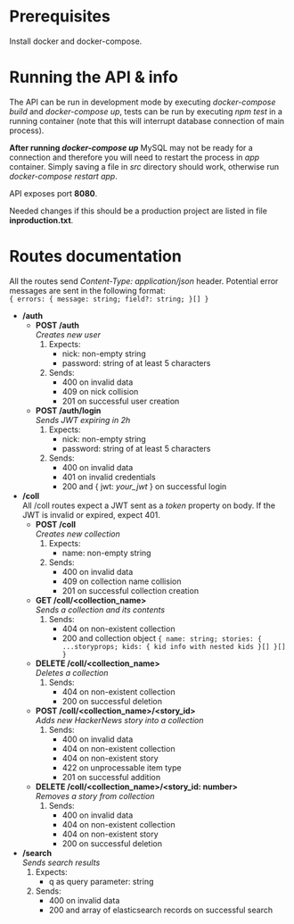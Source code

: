 # Prerequisites

Install docker and docker-compose.

# Running the API & info

The API can be run in development mode by executing *docker-compose build* and *docker-compose up*, tests can be run by executing *npm test* in a running container (note that this will interrupt database connection of main process).

**After running *docker-compose up*** MySQL may not be ready for a connection and therefore you will need to restart the process in *app* container. Simply saving a file in *src* directory should work, otherwise run *docker-compose restart app*.

API exposes port **8080**.

Needed changes if this should be a production project are listed in file **inproduction.txt**.

# Routes documentation

All the routes send *Content-Type: application/json* header. Potential error messages are sent in the following format:  
`{ errors: { message: string; field?: string; }[] }`

- **/auth**
    - **POST /auth**  
        *Creates new user*
        1. Expects:
            - nick: non-empty string
            - password: string of at least 5 characters
        2. Sends:
            - 400 on invalid data
            - 409 on nick collision
            - 201 on successful user creation
    - **POST /auth/login**  
        *Sends JWT expiring in 2h*
        1. Expects:
            - nick: non-empty string
            - password: string of at least 5 characters
        2. Sends:
            - 400 on invalid data
            - 401 on invalid credentials
            - 200 and { jwt: *your_jwt* } on successful login
- **/coll**  
    All /coll routes expect a JWT sent as a *token* property on body. If the JWT is invalid or expired, expect 401.
    - **POST /coll**  
        *Creates new collection*
        1. Expects:
            - name: non-empty string
        2. Sends:
            - 400 on invalid data
            - 409 on collection name collision
            - 201 on successful collection creation
    - **GET /coll/<collection_name>**  
        *Sends a collection and its contents*
        1. Sends:
            - 404 on non-existent collection
            - 200 and collection object `{ name: string; stories: { ...storyprops; kids: { kid info with nested kids }[] }[] }`
    - **DELETE /coll/<collection_name>**  
        *Deletes a collection*
        1. Sends:
            - 404 on non-existent collection
            - 200 on successful deletion
    - **POST /coll/<collection_name>/<story_id>**  
        *Adds new HackerNews story into a collection*
        1. Sends:
            - 400 on invalid data
            - 404 on non-existent collection
            - 404 on non-existent story
            - 422 on unprocessable item type
            - 201 on successful addition
    - **DELETE /coll/<collection_name>/<story_id: number>**  
        *Removes a story from collection*
        1. Sends:
            - 400 on invalid data
            - 404 on non-existent collection
            - 404 on non-existent story
            - 200 on successful deletion
- **/search**  
    *Sends search results*
    1. Expects:
        - q as query parameter: string
    2. Sends:
        - 400 on invalid data
        - 200 and array of elasticsearch records on successful search